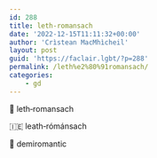 ```yaml
---
id: 288
title: leth‑romansach
date: '2022-12-15T11:11:32+00:00'
author: 'Crìstean MacMhìcheil'
layout: post
guid: 'https://faclair.lgbt/?p=288'
permalink: /leth%e2%80%91romansach/
categories:
    - gd
---
```


&#x1f3f4;&#xe0067;&#xe0062;&#xe0073;&#xe0063;&#xe0074;&#xe007f; leth‑romansach

&#x1f1ee;&#x1f1ea; leath‑rómánsach

&#x1f3f4;&#xe0067;&#xe0062;&#xe0065;&#xe006e;&#xe0067;&#xe007f; demiromantic